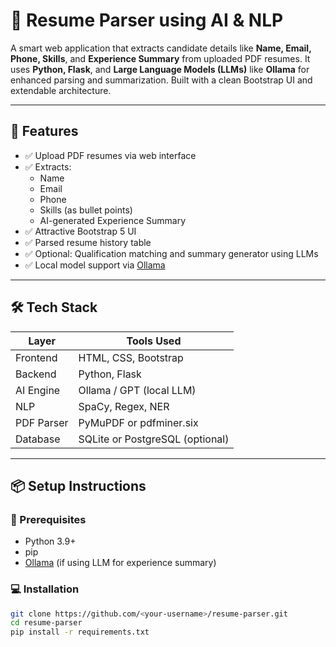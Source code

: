 # 📄 Resume Parser using AI & NLP

A smart web application that extracts candidate details like **Name, Email, Phone, Skills**, and **Experience Summary** from uploaded PDF resumes. It uses **Python, Flask**, and **Large Language Models (LLMs)** like **Ollama** for enhanced parsing and summarization. Built with a clean Bootstrap UI and extendable architecture.

---

## 🚀 Features

- ✅ Upload PDF resumes via web interface
- ✅ Extracts:
  - Name
  - Email
  - Phone
  - Skills (as bullet points)
  - AI-generated Experience Summary
- ✅ Attractive Bootstrap 5 UI
- ✅ Parsed resume history table
- ✅ Optional: Qualification matching and summary generator using LLMs
- ✅ Local model support via [Ollama](https://ollama.com/)

---

## 🛠️ Tech Stack

| Layer      | Tools Used                   |
|------------|------------------------------|
| Frontend   | HTML, CSS, Bootstrap         |
| Backend    | Python, Flask                |
| AI Engine  | Ollama / GPT (local LLM)     |
| NLP        | SpaCy, Regex, NER            |
| PDF Parser | PyMuPDF or pdfminer.six      |
| Database   | SQLite or PostgreSQL (optional) |

---

## 📦 Setup Instructions

### 🔧 Prerequisites

- Python 3.9+
- pip
- [Ollama](https://ollama.com/download) (if using LLM for experience summary)

### 💻 Installation

```bash
git clone https://github.com/<your-username>/resume-parser.git
cd resume-parser
pip install -r requirements.txt
